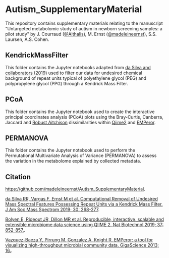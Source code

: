 # Autism_SupplementaryMaterial

This repository contains supplementary materials relating to the manuscript 
"Untargeted metabolomic study of autism in newborn screening samples: a pilot study" by J. Courraud ([@Althalis](https://github.com/Althalis)), M. Ernst ([@madeleineernst](https://github.com/madeleineernst)), S.S. Laursen, A.S. Cohen.

## KendrickMassFilter

This folder contains the Jupyter notebooks adapted from [da Silva and collaborators (2019)](https://www.ncbi.nlm.nih.gov/pmc/articles/PMC6347485/) 
used to filter our data for undesired chemical background of repeat units typical of polyethylene glycol (PEG) and polypropylene glycol (PPG) through a Kendrick Mass Filter.

## PCoA

This folder contains the Jupyter notebook used to create the interactive principal coordinates analysis (PCoA) plots 
using the Bray-Curtis, Canberra, Jaccard and [Robust Aitchison](https://msystems.asm.org/content/4/1/e00016-19) dissimilarities within 
[Qiime2](https://www.nature.com/articles/s41587-019-0209-9) and [EMPeror](https://gigascience.biomedcentral.com/articles/10.1186/2047-217X-2-16). 

## PERMANOVA

This folder contains the Jupyter notebook used to perform the Permutational Multivariate Analysis of Variance (PERMANOVA) 
to assess the variation in the metabolome explained by collected metadata. 

## Citation

https://github.com/madeleineernst/Autism_SupplementaryMaterial.

[da Silva RR, Vargas F, Ernst M et al. Computational Removal of Undesired Mass Spectral Features Possessing Repeat Units via a Kendrick Mass Filter. J Am Soc Mass Spectrom 2019; 30: 268-277](https://www.ncbi.nlm.nih.gov/pmc/articles/PMC6347485/).

[Bolyen E, Rideout JR, Dillon MR et al. Reproducible, interactive, scalable and extensible microbiome data science using QIIME 2. Nat Biotechnol 2019; 37: 852-857.](https://www.nature.com/articles/s41587-019-0209-9).

[Vazquez-Baeza Y, Pirrung M, Gonzalez A, Knight R. EMPeror: a tool for visualizing high-throughput microbial community data. GigaScience 2013; 16.](https://gigascience.biomedcentral.com/articles/10.1186/2047-217X-2-16).
